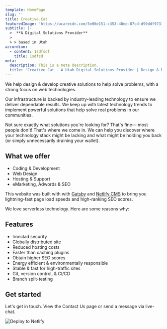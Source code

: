 ```yaml
---
template: HomePage
slug: ''
title: Creative.Cat
featuredImage: 'https://ucarecdn.com/5e06e151-c353-48ee-87cd-d99ddf97317d/'
subtitle: |-
  >  **A Digital Solutions Provider**
  >
  > > based in Utah
accordion:
  - content: 1sdfsdf
    title: 1sdfsd
meta:
  description: This is a meta description.
  title: 'Creative Cat - A Utah Digital Solutions Provider | Design & Development | '
---
```

We help design & develop creative solutions to help solve problems, with a strong focus on web technologies.

Our infrastructure is backed by industry-leading technology to ensure we deliver dependable results. We keep up with latest technology trends to implement powerful solutions that help solve real problems in our communities.

Not sure exactly what solutions you're looking for? That's fine— most people don't! That's where we come in. We can help you discover where your technology stack might be lacking and what might be holding you back (or simply unnecessarily draining your wallet).

## What we offer

* Coding & Development
* Web Design
* Hosting & Support
* eMarketing, Adwords & SEO

This website was built with with [Gatsby](https://gatsbyjs.org) and [Netlify CMS](https://netlifycms.org) to bring you lightning-fast page load speeds and high-ranking SEO scores.

We love serverless technology. Here are some reasons why:

## Features

* Ironclad security
* Globally distributed site
* Reduced hosting costs
* Faster than caching plugins
* Obtain higher SEO scores
* Energy efficient & environmentally responsible
* Stable & fast for high-traffic sites
* Git, version control, & CI/CD
* Branch split-testing



## Get started

Let's get in touch. View the Contact Us page or send a message via live-chat.

![Deploy to Netlify](https://www.netlify.com/img/deploy/button.svg)
